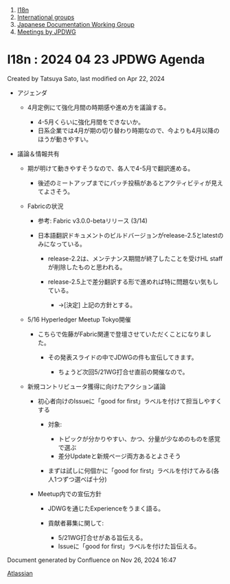1. [I18n](index.html)
2. [International groups](International-groups_22970373.html)
3. [Japanese Documentation Working Group](Japanese-Documentation-Working-Group_22970444.html)
4. [Meetings by JPDWG](Meetings-by-JPDWG_22970537.html)

# I18n : 2024 04 23 JPDWG Agenda

Created by Tatsuya Sato, last modified on Apr 22, 2024

- アジェンダ
  
  - 4月定例にて強化月間の時期感や進め方を議論する。
    
    - 4-5月くらいに強化月間をできないか。
    - 日系企業では4月が期の切り替わり時期なので、今よりも4月以降のほうが動きやすい。
- 議論＆情報共有
  
  - 期が明けて動きやすそうなので、各人で4-5月で翻訳進める。
    
    - 後述のミートアップまでにパッチ投稿があるとアクティビティが見えてよさそう。
  - Fabricの状況
    
    - 参考: Fabric v3.0.0-betaリリース (3/14)
    - 日本語翻訳ドキュメントのビルドバージョンがrelease-2.5とlatestのみになっている。
      
      - release-2.2は、メンテナンス期間が終了したことを受けHL staffが削除したものと思われる。
      - release-2.5上で差分翻訳する形で進めれば特に問題ない気もしている。
        
        - →\[決定] 上記の方針とする。
  - 5/16 Hyperledger Meetup Tokyo開催
    
    - こちらで佐藤がFabric関連で登壇させていただくことになりました。
      
      - その発表スライドの中でJDWGの件も宣伝してきます。
        
        - ちょうど次回5/21WG打合せ直前の開催なので。
  - 新規コントリビュータ獲得に向けたアクション議論
    
    - 初心者向けのIssueに「good for first」ラベルを付けて担当しやすくする
      
      - 対象:
        
        - トピックが分かりやすい、かつ、分量が少なめのものを感覚で選ぶ
        - 差分Updateと新規ページ両方あるとよさそう
      - まずは試しに何個かに「good for first」ラベルを付けてみる(各人1つずつ選べば十分)
    - Meetup内での宣伝方針
      
      - JDWGを通じたExperienceをうまく語る。
      - 貢献者募集に関して:
        
        - 5/21WG打合せがある旨伝える。
        - Issueに「good for first」ラベルを付けた旨伝える。

Document generated by Confluence on Nov 26, 2024 16:47

[Atlassian](http://www.atlassian.com/)
